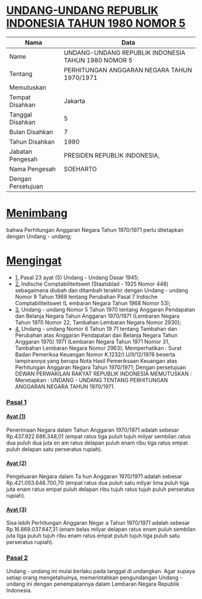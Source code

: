 # [UNDANG-UNDANG REPUBLIK INDONESIA TAHUN 1980 NOMOR 5](http://example.org/legal/peraturan/uu/1980/5)

| Nama | Data |
| ------ | ----- |
|Name|UNDANG-UNDANG REPUBLIK INDONESIA TAHUN 1980 NOMOR 5|
|Tentang| PERHITUNGAN ANGGARAN NEGARA TAHUN 1970/1971|
|Memutuskan||
|Tempat Disahkan|Jakarta|
|Tanggal Disahkan|5|
|Bulan Disahkan|7|
|Tahun Disahkan|1980|
|Jabatan Pengesah|PRESIDEN REPUBLIK INDONESIA,|
|Nama Pengesah|SOEHARTO|
|Dengan Persetujuan||
# [Menimbang](http://example.org/legal/peraturan/uu/1980/5/menimbang)
bahwa Perhitungan Anggaran Negara Tahun 1970/1971 perlu ditetapkan dengan Undang - undang;
# [Mengingat](http://example.org/legal/peraturan/uu/1980/5/mengingat)

* [1.](http://example.org/legal/peraturan/uu/1980/5/mengingat/huruf/0001) Pasal 23 ayat (5) Undang - Undang Dasar 1945;
* [2.](http://example.org/legal/peraturan/uu/1980/5/mengingat/huruf/0002) Indische Comptabiliteitswet (Staatsblad - 1925 Nomor 448) sebagaimana diubah dan ditambah terakhir dengan Undang - undang Nomor 9 Tahun 1968 tentang Perubahan Pasal 7 Indische Comptabiliteitswet (L embaran Negara Tahun 1968 Nomor 53);
* [3.](http://example.org/legal/peraturan/uu/1980/5/mengingat/huruf/0003) Undang - undang Nomor 5 Tahun 1970 tentang Anggaran Pendapatan dan Belanja Negara Tahun Anggaran 1970/1971 (Lembaran Negara Tahun 1970 Nomor 22, Tambahan Lembaran Negara Nomor 2930);
* [4.](http://example.org/legal/peraturan/uu/1980/5/mengingat/huruf/0004) Undang - undang Nomor 6 Tahun 19 71 tentang Tambahan dan Perubahan atas Anggaran Pendapatan dan Belanja Negara Tahun Anggaran 1970/ 1971 (Lembaran Negara Tahun 1971 Nomor 31, Tambahan Lembaran Negara Nomor 2963); Memperhatikan : Surat Badan Pemeriksa Keuangan Nomor K.1232/I.U/II/12/1976 beserta lampirannya yang berupa Nota Hasil Pemeriksaan Keuangan atas Perhitungan Anggaran Negara Tahun 1970/1971; Dengan persetujuan DEWAN PERWAKILAN RAKYAT REPUBLIK INDONESIA MEMUTUSKAN : Menetapkan : UNDANG - UNDANG TENTANG PERHITUNGAN ANGGARAN NEGARA TAHUN 1970/1971.

### [Pasal 1](http://example.org/legal/peraturan/uu/1980/5/pasal/0001)

#### [Ayat (1)](http://example.org/legal/peraturan/uu/1980/5/pasal/0001/versi/19800705/ayat/0001)
Penerimaan Negara dalam Tahun Anggaran 1970/1971 adalah sebesar Rp.437.922.686.348,01 (empat ratus tiga puluh tujuh milyar sembilan ratus dua puluh dua juta en am ratus delapan puluh enam ribu tiga ratus empat puluh delapan satu perseratus rupiah).

#### [Ayat (2)](http://example.org/legal/peraturan/uu/1980/5/pasal/0001/versi/19800705/ayat/0002)
Pengeluaran Negara dalam Ta hun Anggaran 1970/1971 adalah sebesar Rp.421.053.648.700,70 (empat ratus dua puluh satu milyar lima puluh tiga juta enam ratus empat puluh delapan ribu tujuh ratus tujuh puluh perseratus rupiah).

#### [Ayat (3)](http://example.org/legal/peraturan/uu/1980/5/pasal/0001/versi/19800705/ayat/0003)
Sisa lebih Perhitungan Anggaran Negar a Tahun 1970/1971 adalah sebesar Rp.16.869.037.647,31 (enam belas milyar delapan ratus enam puluh sembilan juta tiga puluh tujuh ribu enam ratus empat puluh tujuh tiga puluh satu perseratus rupiah).


### [Pasal 2](http://example.org/legal/peraturan/uu/1980/5/pasal/0002)
Undang - undang ini mulai berlaku pada tanggal di undangkan. Agar supaya setiap orang mengetahuinya, memerintahkan pengundangan Undang - undang ini dengan penempatannya dalam Lembaran Negara Republik Indonesia.
